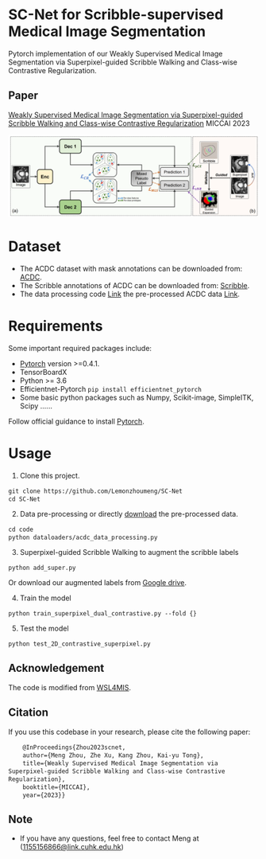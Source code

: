 # SC-Net for Scribble-supervised Medical Image Segmentation
Pytorch implementation of our Weakly Supervised Medical Image Segmentation via Superpixel-guided Scribble Walking and Class-wise Contrastive Regularization. <br/>

## Paper
[Weakly Supervised Medical Image Segmentation via Superpixel-guided Scribble Walking and Class-wise Contrastive Regularization](https://link.springer.com/chapter/10.1007/978-3-031-43895-0_13) MICCAI 2023
<p align="center">
  <img src="2023-MICCAI-SCNet.png">
</p>

# Dataset
* The ACDC dataset with mask annotations can be downloaded from: [ACDC](https://www.creatis.insa-lyon.fr/Challenge/acdc/databases.html).
* The Scribble annotations of ACDC can be downloaded from: [Scribble](https://gvalvano.github.io/wss-multiscale-adversarial-attention-gates/data).
* The data processing code [Link](https://github.com/Luoxd1996/WSL4MIS/blob/main/code/dataloaders/acdc_data_processing.py)  the pre-processed ACDC data [Link](https://github.com/HiLab-git/WSL4MIS/tree/main/data/ACDC).

# Requirements
Some important required packages include:
* [Pytorch][torch_link] version >=0.4.1.
* TensorBoardX
* Python >= 3.6 
* Efficientnet-Pytorch `pip install efficientnet_pytorch`
* Some basic python packages such as Numpy, Scikit-image, SimpleITK, Scipy ......

Follow official guidance to install [Pytorch][torch_link].

[torch_link]:https://pytorch.org/

# Usage

1. Clone this project.
```
git clone https://github.com/Lemonzhoumeng/SC-Net
cd SC-Net
```
2. Data pre-processing or directly [download](https://github.com/HiLab-git/WSL4MIS/tree/main/data/ACDC) the pre-processed data.
```
cd code
python dataloaders/acdc_data_processing.py
```
3. Superpixel-guided Scribble Walking to augment the scribble labels
```
python add_super.py
```
Or download our augmented labels from [Google drive](https://drive.google.com/drive/folders/1AR-42jaJ_DXX2t9vYPU8T8dVn8Undum1?usp=drive_link).

4.  Train the model
```
python train_superpixel_dual_contrastive.py --fold {}
```

5. Test the model
```
python test_2D_contrastive_superpixel.py
```

## Acknowledgement
The code is modified from [WSL4MIS](https://github.com/HiLab-git/WSL4MIS). 

## Citation
 If you use this codebase in your research, please cite the following paper:

		@InProceedings{Zhou2023scnet,
		author={Meng Zhou, Zhe Xu, Kang Zhou, Kai-yu Tong},
		title={Weakly Supervised Medical Image Segmentation via Superpixel-guided Scribble Walking and Class-wise Contrastive Regularization},
		booktitle={MICCAI},
		year={2023}}

## Note
* If you have any questions, feel free to contact Meng at (1155156866@link.cuhk.edu.hk)
